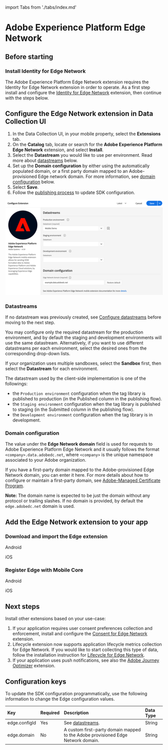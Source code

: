 import Tabs from './tabs/index.md'

# Adobe Experience Platform Edge Network

## Before starting

### Install Identity for Edge Network

The Adobe Experience Platform Edge Network extension requires the Identity for Edge Network extension in order to operate. As a first step install and configure the [Identity for Edge Network](../identity-for-edge-network/index.md) extension, then continue with the steps below.

## Configure the Edge Network extension in Data Collection UI 

1. In the Data Collection UI, in your mobile property, select the **Extensions** tab.
2. On the **Catalog** tab, locate or search for the **Adobe Experience Platform Edge Network** extension, and select **Install**.
3. Select the **Datastream** you would like to use per environment. Read more about [datastreams](#datastreams) below.
4. Set up the **Domain configuration** by either using the automatically populated domain, or a first party domain mapped to an Adobe-provisioned Edge network domain. For more information, see [domain configuration](#domain-configuration) below.
4. Select **Save**.
5. Follow the [publishing process](../getting-started/create-a-mobile-property.md#publish-the-configuration) to update SDK configuration.

![Edge Network extension configuration](./assets/index/configuration.png)

### Datastreams

If no datastream was previously created, see [Configure datastreams](../getting-started/configure-datastreams.md) before moving to the next step.

You may configure only the required datastream for the production environment, and by default the staging and development environments will use the same datastream. Alternatively, if you want to use different datastreams per each environment, select the desired ones from the corresponding drop-down lists.

<InlineAlert variant="info" slots="text"/>

If your organization uses multiple sandboxes, select the **Sandbox** first, then select the **Datastream** for each environment.

The datastream used by the client-side implementation is one of the followings:

* the `Production environment` configuration when the tag library is published to production (in the Published column in the publishing flow).
* the `Staging environment` configuration when the tag library is published to staging (in the Submitted column in the publishing flow).
* the `Development environment` configuration when the tag library is in development.

### Domain configuration

The value under the **Edge Network domain** field is used for requests to Adobe Experience Platform Edge Network and it usually follows the format `<company>.data.adobedc.net`, where `<company>` is the unique namespace associated to your Adobe organization.

If you have a first-party domain mapped to the Adobe-provisioned Edge Network domain, you can enter it here. For more details about how to configure or maintain a first-party domain, see [Adobe-Managed Certificate Program](https://experienceleague.adobe.com/docs/core-services/interface/administration/ec-cookies/cookies-first-party.html#adobe-managed-certificate-program).

**Note:** The domain name is expected to be just the domain without any protocol or trailing slashes. If no domain is provided, by default the `edge.adobedc.net` domain is used.

## Add the Edge Network extension to your app

### Download and import the Edge extension

<TabsBlock orientation="horizontal" slots="heading, content" repeat="2"/>

Android

<Tabs query="platform=android&task=add"/>

iOS

<Tabs query="platform=ios&task=add"/>

### Register Edge with Mobile Core

<TabsBlock orientation="horizontal" slots="heading, content" repeat="2"/>

Android

<Tabs query="platform=android&task=register"/>

iOS

<Tabs query="platform=ios&task=register"/>

## Next steps

Install other extensions based on your use-case:

1. If your application requires user consent preferences collection and enforcement, install and configure the [Consent for Edge Network](../consent-for-edge-network/index.md) extension.
2. Lifecycle extension now supports application lifecycle metrics collection for Edge Network. If you would like to start collecting this type of data, follow the installation instruction for [Lifecycle for Edge Network](../lifecycle-for-edge-network/index.md).
3. If your application uses push notifications, see also the [Adobe Journey Optimizer](../adobe-journey-optimizer/index.md) extension.

## Configuration keys

To update the SDK configuration programmatically, use the following information to change the Edge configuration values.

| Key | Required | Description | Data Type |
| :--- | :--- | :--- | :--- |
| edge.configId | Yes | See [datastreams](#datastreams). | String |
| edge.domain   | No  | A custom first-party domain mapped to the Adobe provisioned Edge Network domain. | String |

